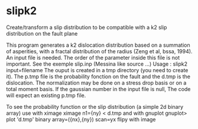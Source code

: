 slipk2
======

Create/transform a slip distribution to be compatible with a k2 slip distribution on the fault plane 

 This program generates a k2 dislocation distribution based
 on a summation of asperities, with a fractal distribution
 of the radius (Zeng et al, bssa, 1994).
 An input file is needed. The order of the parameter inside
 this file is not important. See the exemple slip.inp
 (Messina like source ...)
                  Usage :
                      slipk2 input=filename
 The ouput is created in a tmp directory (you need to create it).
 The p.tmp file is the probability fonction on the fault and
 the d.tmp is the dislocation. The normalization may be done
 on a stress drop basis or on a total moment basis.
 If the gaussian number in the input file is null, The code
 will expect an existing p.tmp file.

 To see the probability function or the slip distribution (a
 simple 2d binary array) use with ximage
         ximage n1={ny} < d.tmp
 and with gnuplot
   gnuplot> plot 'd.tmp' binary array=({nx},{ny}) scan=yx flipy with image

